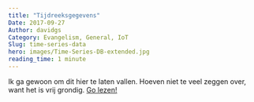 ```yaml
---
title: "Tijdreeksgegevens"
Date: 2017-09-27
Author: davidgs
Category: Evangelism, General, IoT
Slug: time-series-data
hero: images/Time-Series-DB-extended.jpg
reading_time: 1 minute
---
```


Ik ga gewoon om dit hier te laten vallen. Hoeven niet te veel zeggen over, want het is vrij grondig. [Go lezen!](https://www.influxdata.com/time-series-database/)
